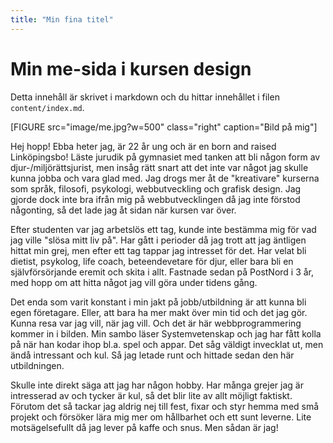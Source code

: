 ```yaml
---
title: "Min fina titel"
---
```

Min me-sida i kursen design
=========================

Detta innehåll är skrivet i markdown och du hittar innehållet i filen `content/index.md`.

[FIGURE src="image/me.jpg?w=500" class="right" caption="Bild på mig"]

Hej hopp! Ebba heter jag, är 22 år ung och är en born and raised Linköpingsbo!
Läste jurudik på gymnasiet med tanken att bli någon form av djur-/miljörättsjurist,
men insåg rätt snart att det inte var något jag skulle kunna jobba och vara glad med.
Jag drogs mer åt de "kreativare" kurserna som språk, filosofi, psykologi, webbutveckling
och grafisk design. Jag gjorde dock inte bra ifrån mig på webbutvecklingen då jag inte
förstod någonting, så det lade jag åt sidan när kursen var över.

Efter studenten var jag arbetslös ett tag, kunde inte bestämma mig för vad jag ville
"slösa mitt liv på". Har gått i perioder då jag trott att jag äntligen hittat min grej,
men efter ett tag tappar jag intresset för det. Har velat bli dietist, psykolog, life coach,
beteendevetare för djur, eller bara bli en självförsörjande eremit och skita i allt.
Fastnade sedan på PostNord i 3 år, med hopp om att hitta något jag vill göra under tidens gång.

Det enda som varit konstant i min jakt på jobb/utbildning är att kunna bli egen företagare.
Eller, att bara ha mer makt över min tid och det jag gör. Kunna resa var jag vill, när jag vill.
Och det är här webbprogrammering kommer in i bilden. Min sambo läser Systemvetenskap och jag
har fått kolla på när han kodar ihop bl.a. spel och appar. Det såg väldigt invecklat ut,
men ändå intressant och kul. Så jag letade runt och hittade sedan den här utbildningen.

Skulle inte direkt säga att jag har någon hobby. Har många grejer jag är intresserad av och
tycker är kul, så det blir lite av allt möjligt faktiskt. Förutom det så tackar jag aldrig
nej till fest, fixar och styr hemma med små projekt och försöker lära mig mer om hållbarhet
och ett sunt leverne. Lite motsägelsefullt då jag lever på kaffe och snus. Men sådan är jag!
